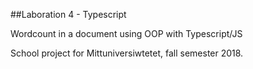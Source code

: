 ##Laboration 4 - Typescript

Wordcount in a document using OOP with Typescript/JS

School project for Mittuniversiwtetet, fall semester 2018.